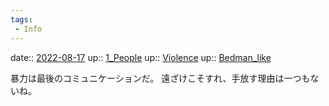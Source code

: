 ```yaml
---
tags:
 - Info
---
```


date:: [2022-08-17](Daily_Note/2022-08-17.md)
up:: [1_People](../Bar/Novel/Nacaria/1_People.md)
up:: [Violence](../Bar/Novel/Topics/Violence.md)
up:: [Bedman_like](../Bar/Novel/Topics/Bedman_like.md)

暴力は最後のコミュニケーションだ。
遠ざけこそすれ、手放す理由は一つもないね。